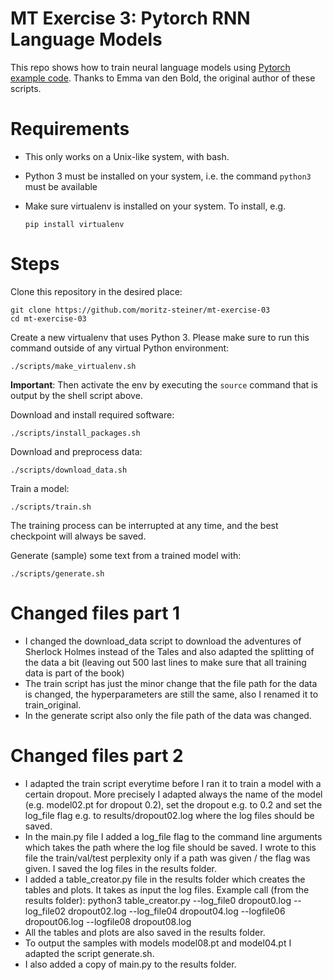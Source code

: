 # MT Exercise 3: Pytorch RNN Language Models

This repo shows how to train neural language models using [Pytorch example code](https://github.com/pytorch/examples/tree/master/word_language_model). Thanks to Emma van den Bold, the original author of these scripts. 

# Requirements

- This only works on a Unix-like system, with bash.
- Python 3 must be installed on your system, i.e. the command `python3` must be available
- Make sure virtualenv is installed on your system. To install, e.g.

    `pip install virtualenv`

# Steps

Clone this repository in the desired place:

    git clone https://github.com/moritz-steiner/mt-exercise-03
    cd mt-exercise-03

Create a new virtualenv that uses Python 3. Please make sure to run this command outside of any virtual Python environment:

    ./scripts/make_virtualenv.sh

**Important**: Then activate the env by executing the `source` command that is output by the shell script above.

Download and install required software:

    ./scripts/install_packages.sh

Download and preprocess data:

    ./scripts/download_data.sh

Train a model:

    ./scripts/train.sh

The training process can be interrupted at any time, and the best checkpoint will always be saved.

Generate (sample) some text from a trained model with:

    ./scripts/generate.sh

# Changed files part 1

- I changed the download_data script to download the adventures of Sherlock Holmes instead of the Tales and also adapted the splitting of the data a bit (leaving out 500 last lines to make sure that all training data is part of the book)
- The train script has just the minor change that the file path for the data is changed, the hyperparameters are still the same, also I renamed it to train_original.
- In the generate script also only the file path of the data was changed.

# Changed files part 2

- I adapted the train script everytime before I ran it to train a model with a certain dropout. More precisely I adapted always the name of the model (e.g. model02.pt for dropout 0.2), set the dropout e.g. to 0.2 and set the log_file flag e.g. to results/dropout02.log where the log files should be saved.
- In the main.py file I added a log_file flag to the command line arguments which takes the path where the log file should be saved. I wrote to this file the train/val/test perplexity only if a path was given / the flag was given. I saved the log files in the results folder.
- I added a table_creator.py file in the results folder which creates the tables and plots. It takes as input the log files. Example call (from the results folder): python3 table_creator.py --log_file0 dropout0.log --log_file02 dropout02.log --log_file04 dropout04.log --logfile06 dropout06.log --logfile08 dropout08.log
- All the tables and plots are also saved in the results folder.
- To output the samples with models model08.pt and model04.pt I adapted the script generate.sh.
- I also added a copy of main.py to the results folder.

